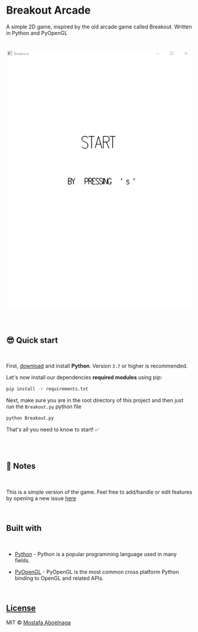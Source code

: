 # Breakout Arcade
 A simple 2D game, inspired by the old arcade game called Breakout. Written in Python and PyOpenGL



# ![Breakout](https://github.com/mostafa-aboelnaga/Breakout-Arcade/blob/main/BreakoutDemo.gif?raw=true)

<br>

## 😎 **Quick start**

<br>

First, [download](https://www.python.org/downloads/) and install **Python**. Version `3.7` or higher is recommended.


Let's now install our dependencies **required modules** using pip:

```bash
pip install -r requirements.txt
```

Next, make sure you are in the root directory of this project and then just run the `Breakout.py` python file

```bash
python Breakout.py
```

That's all you need to know to start! ✅


<br>
<br>
  
## 🐣 **Notes**

<br>

This is a simple version of the game.
Feel free to add/handle or edit features by opening a new issue [here](https://github.com/mostafa-aboelnaga/Breakout-Arcade/issues/new/)

<br>

##  **Built with**

<br>


- [Python](https://www.w3schools.com/python/python_reference.asp) - Python is a popular programming language used in many fields.

- [PyOpenGL](http://pyopengl.sourceforge.net/) - PyOpenGL is the most common cross platform Python binding to OpenGL and related APIs.


<br>


## [License](https://github.com/mostafa-aboelnaga/Breakout-Arcade/blob/main/LICENSE)

MIT © [Mostafa Aboelnaga](https://github.com/mostafa-aboelnaga/)



